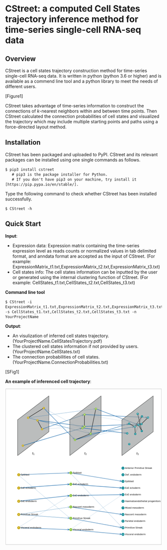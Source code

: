 # CStreet: a computed **C**ell **S**tates **tr**ajectory inf**e**r**e**nce method for **t**ime-series single-cell RNA-seq data 

## Overview
CStreet is a cell states trajectory construction method for time-series single-cell RNA-seq data. It is written in python (python 3.6 or higher) and is available as a commend line tool and a python library to meet the needs of different users.

[Figure1]

CStreet takes advantage of time-series information to construct the connections of *k*-nearest neighbors within and between time points. Then CStreet calculated the connection probabilities of cell states and visualized the trajectory which may include multiple starting points and paths using a force-directed layout method. 

## Installation
CStreet has been packaged and uploaded to PyPI. CStreet and its relevant packages can be installed using one single commands as follows.
   ```shell
   $ pip3 install cstreet 
      # pip3 is the package installer for Python. 
      # If you don't have pip3 on your machine, try install it [https://pip.pypa.io/en/stable/].
   ```
Type the following command to check whether CStreet has been installed successfully.
   ```shell
   $ CStreet -h
   ```

## Quick Start
**Input**: 
   - Expression data: Expression matrix containing the time-series expression level as reads counts or normalized values in tab delimited format, and anndata format are accepted as the input of CStreet. (For example: ExpressionMatrix_t1.txt,ExpressionMatrix_t2.txt,ExpressionMatrix_t3.txt)
   - Cell states info: The cell states information can be inputted by the user or generated using the internal clustering function of CStreet. (For example: CellStates_t1.txt,CellStates_t2.txt,CellStates_t3.txt)

**Command line tool**
   ```shell
   $ CStreet -i ExpressionMatrix_t1.txt,ExpressionMatrix_t2.txt,ExpressionMatrix_t3.txt -s CellStates_t1.txt,CellStates_t2.txt,CellStates_t3.txt -n YourProjectName
   ```
   
**Output**: 
   - An visulization of inferred cell states trajectory. (YourProjectName.CellStatesTrajectory.pdf)
   - The clustered cell states information if not provided by users. (YourProjectName.CellStates.txt)
   - The connection probabilities of cell states. (YourProjectName.ConnectionProbabilities.txt)

[SFig1]

**An example of inferenced cell trajectory**:

![results.png](https://github.com/yw-Hua/MarkdownPicture/blob/master/CStreet/results2.png?raw=true)

